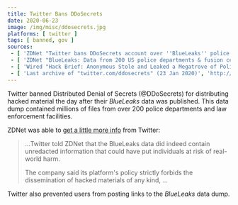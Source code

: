 ```yaml
---
title: Twitter Bans DDoSecrets
date: 2020-06-23
image: /img/misc/ddosecrets.jpg
platforms: [ twitter ]
tags: [ banned, gov ]
sources:
 - [ 'ZDNet "Twitter bans DDoSecrets account over ''BlueLeaks'' police data dump" by Catalin Cimpanu (23 Jun 2020)', 'https://archive.is/r5RLF' ]
 - [ 'ZDNet "BlueLeaks: Data from 200 US police departments & fusion centers published online" by Catalin Cimpanu (22 Jun 2020)', 'https://archive.is/xPkYj' ]
 - [ 'Wired "Hack Brief: Anonymous Stole and Leaked a Megatrove of Police Documents" by Andy Greenberg (22 Jun 2020)', 'https://archive.is/KBsMz' ]
 - [ 'Last archive of "twitter.com/ddosecrets" (23 Jan 2020)', 'http://archive.is/Dsn2g' ]
---
```


Twitter banned Distributed Denial of Secrets (@DDoSecrets) for distributing
hacked material the day after their _BlueLeaks_ data was published. This data
dump contained millions of files from over 200 police departments and law
enforcement facilities.

ZDNet was able to [get a little more
info](https://archive.is/r5RLF#selection-2041.16-2045.107) from Twitter:
> ...Twitter told ZDNet that the BlueLeaks data did indeed contain unredacted
> information that could have put individuals at risk of real-world harm.
>
> The company said its platform's policy strictly forbids the dissemination of
> hacked materials of any kind, ...

Twitter also prevented users from posting links to the _BlueLeaks_ data dump.
